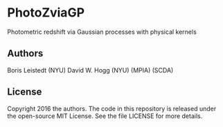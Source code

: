 # PhotoZviaGP
Photometric redshift via Gaussian processes with physical kernels

## Authors

Boris Leistedt (NYU)
David W. Hogg (NYU) (MPIA) (SCDA)

## License

Copyright 2016 the authors. The code in this repository is released under the open-source MIT License. See the file LICENSE for more details.
